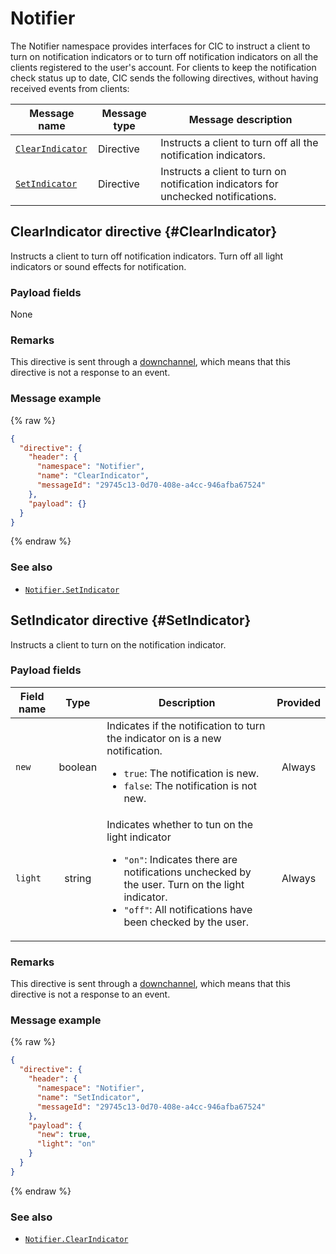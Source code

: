 # Notifier

The Notifier namespace provides interfaces for CIC to instruct a client to turn on notification indicators or to turn off notification indicators on all the clients registered to the user's account. For clients to keep the notification check status up to date, CIC sends the following directives, without having received events from clients:

| Message name         | Message type  | Message description                                   |
|------------------|-----------|---------------------------------------------|
| [`ClearIndicator`](#ClearIndicator)         | Directive | Instructs a client to turn off all the notification indicators. |
| [`SetIndicator`](#SetIndicator)             | Directive | Instructs a client to turn on notification indicators for unchecked notifications. |

## ClearIndicator directive {#ClearIndicator}

Instructs a client to turn off notification indicators. Turn off all light indicators or sound effects for notification.

### Payload fields

None

### Remarks

This directive is sent through a [downchannel](/CIC/Guides/Interact_with_CIC.md#CreateConnection), which means that this directive is not a response to an event.

### Message example

{% raw %}

```json
{
  "directive": {
    "header": {
      "namespace": "Notifier",
      "name": "ClearIndicator",
      "messageId": "29745c13-0d70-408e-a4cc-946afba67524"
    },
    "payload": {}
  }
}
```

{% endraw %}

### See also

* [`Notifier.SetIndicator`](#SetIndicator)

## SetIndicator directive {#SetIndicator}

Instructs a client to turn on the notification indicator.

### Payload fields
| Field name       | Type    | Description                     | Provided |
|---------------|:---------:|-----------------------------|:---------:|
| `new`         | boolean | Indicates if the notification to turn the indicator on is a new notification. <ul><li><code>true</code>: The notification is new.</li><li><code>false</code>: The notification is not new.</li></ul> | Always |
| `light`       | string  | Indicates whether to tun on the light indicator<ul><li><code>"on"</code>: Indicates there are notifications unchecked by the user. Turn on the light indicator.</li><li><code>"off"</code>: All notifications have been checked by the user.</li></ul> | Always |

### Remarks

This directive is sent through a [downchannel](/CIC/Guides/Interact_with_CIC.md#CreateConnection), which means that this directive is not a response to an event.

### Message example

{% raw %}

```json
{
  "directive": {
    "header": {
      "namespace": "Notifier",
      "name": "SetIndicator",
      "messageId": "29745c13-0d70-408e-a4cc-946afba67524"
    },
    "payload": {
      "new": true,
      "light": "on"
    }
  }
}
```

{% endraw %}

### See also

* [`Notifier.ClearIndicator`](#ClearIndicator)

